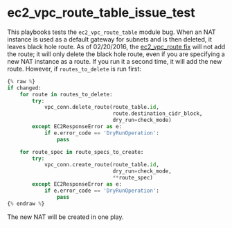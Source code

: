 # ec2_vpc_route_table_issue_test

This playbooks tests the ```ec2_vpc_route_table``` module bug.  When an NAT instance is used as a default gateway for subnets and is then deleted, it leaves black hole route.  As of 02/20/2016, the [ec2_vpc_route fix](https://github.com/ansible/ansible-modules-extras/pull/1511) will not add the route; it will only delete the black hole route, even if you are specifying a new NAT instance as a route. If you run it a second time, it will add the new route. However, if ```routes_to_delete``` is run first:

~~~python
{% raw %}
if changed:
    for route in routes_to_delete:
        try:
            vpc_conn.delete_route(route_table.id,
                                  route.destination_cidr_block,
                                  dry_run=check_mode)
        except EC2ResponseError as e:
            if e.error_code == 'DryRunOperation':
                pass

    for route_spec in route_specs_to_create:
        try:
            vpc_conn.create_route(route_table.id,
                                  dry_run=check_mode,
                                  **route_spec)
        except EC2ResponseError as e:
            if e.error_code == 'DryRunOperation':
                pass
{% endraw %}
~~~

The new NAT will be created in one play.
